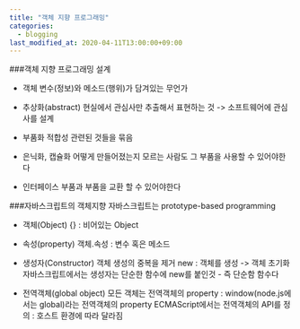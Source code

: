 ```yaml
---
title: "객체 지향 프로그래밍"
categories: 
  - blogging
last_modified_at: 2020-04-11T13:00:00+09:00
---
```

###객체 지향 프로그래밍
설계

* 객체
변수(정보)와 메소드(행위)가 담겨있는 무언가

* 추상화(abstract)
현실에서 관심사만 추출해서 표현하는 것 -> 소프트웨어에 관심사를 설계

* 부품화
적합성
관련된 것들을 묶음

* 은닉화, 캡슐화
어떻게 만들어졌는지 모르는 사람도 그 부품을 사용할 수 있어야한다

* 인터페이스
부품과 부품을 교환 할 수 있어야한다


###자바스크립트의 객체지향
자바스크립트는 prototype-based programming

* 객체(Object)
{} : 비어있는 Object

* 속성(property)
객체.속성 : 변수 혹은 메소드

* 생성자(Constructor)
객체 생성의 중복을 제거
new : 객체를 생성 -> 객체 초기화
자바스크립트에서는 생성자는 단순한 함수에 new를 붙인것 - 즉 단순함 함수다

* 전역객체(global object)
모든 객체는 전역객체의 property : window(node.js에서는 global)라는 전역객체의 property
ECMAScript에서는 전역객체의 API를 정의 : 호스트 환경에 따라 달라짐
